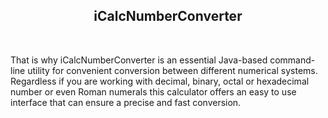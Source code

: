 <h2 align="center">iCalcNumberConverter</h2><br>

<p>That is why iCalcNumberConverter is an essential Java-based command-line utility for convenient conversion between different numerical systems. Regardless if you are working with decimal, binary, octal or hexadecimal number or even Roman numerals this calculator offers an easy to use interface that can ensure a precise and fast conversion.</p>

